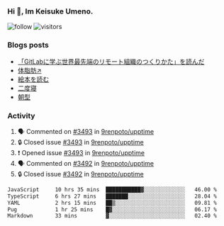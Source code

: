 ### Hi 👋, Im Keisuke Umeno.

<!--
**9renpoto/9renpoto** is a ✨ _special_ ✨ repository because its `README.md` (this file) appears on your GitHub profile.

Here are some ideas to get you started:

- 🔭 I’m currently working on ...
- 🌱 I’m currently learning ...
- 👯 I’m looking to collaborate on ...
- 🤔 I’m looking for help with ...
- 💬 Ask me about ...
- 📫 How to reach me: ...
- 😄 Pronouns: ...
- ⚡ Fun fact: ...
-->

![follow](https://img.shields.io/github/followers/9renpoto?label=Follow&style=social)
![visitors](https://komarev.com/ghpvc/?username=9renpoto&label=Profile%20views&color=0e75b6&style=flat)

### Blogs posts

<!-- BLOG-POST-LIST:START -->
- [「GitLabに学ぶ世界最先端のリモート組織のつくりかた」を読んだ](https://9renpoto.win/entry/2024/09/10/remote_organization)
- [体脂肪↗](https://9renpoto.win/entry/2024/08/12/gaining_fat)
- [絵本を読む](https://9renpoto.win/entry/2024/07/26/picture_book)
- [二度寝](https://9renpoto.win/entry/2024/07/18/going_back_to_sleep)
- [朝型](https://9renpoto.win/entry/2024/05/29/im-an-early)
<!-- BLOG-POST-LIST:END -->

### Activity

<!--START_SECTION:activity-->
1. 🗣 Commented on [#3493](https://github.com/9renpoto/upptime/issues/3493#issuecomment-2393413411) in [9renpoto/upptime](https://github.com/9renpoto/upptime)
2. 🔒 Closed issue [#3493](https://github.com/9renpoto/upptime/issues/3493) in [9renpoto/upptime](https://github.com/9renpoto/upptime)
3. ❗ Opened issue [#3493](https://github.com/9renpoto/upptime/issues/3493) in [9renpoto/upptime](https://github.com/9renpoto/upptime)
4. 🗣 Commented on [#3492](https://github.com/9renpoto/upptime/issues/3492#issuecomment-2393376817) in [9renpoto/upptime](https://github.com/9renpoto/upptime)
5. 🔒 Closed issue [#3492](https://github.com/9renpoto/upptime/issues/3492) in [9renpoto/upptime](https://github.com/9renpoto/upptime)
<!--END_SECTION:activity-->

<!--START_SECTION:waka-->

```txt
JavaScript     10 hrs 35 mins  ███████████▓░░░░░░░░░░░░░   46.00 %
TypeScript     6 hrs 27 mins   ███████░░░░░░░░░░░░░░░░░░   28.04 %
YAML           2 hrs 15 mins   ██▒░░░░░░░░░░░░░░░░░░░░░░   09.81 %
Pug            1 hr 25 mins    █▓░░░░░░░░░░░░░░░░░░░░░░░   06.17 %
Markdown       33 mins         ▓░░░░░░░░░░░░░░░░░░░░░░░░   02.40 %
```

<!--END_SECTION:waka-->
